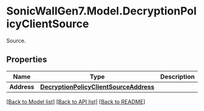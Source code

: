 # SonicWallGen7.Model.DecryptionPolicyClientSource
Source.

## Properties

Name | Type | Description | Notes
------------ | ------------- | ------------- | -------------
**Address** | [**DecryptionPolicyClientSourceAddress**](DecryptionPolicyClientSourceAddress.md) |  | [optional] 

[[Back to Model list]](../README.md#documentation-for-models) [[Back to API list]](../README.md#documentation-for-api-endpoints) [[Back to README]](../README.md)

